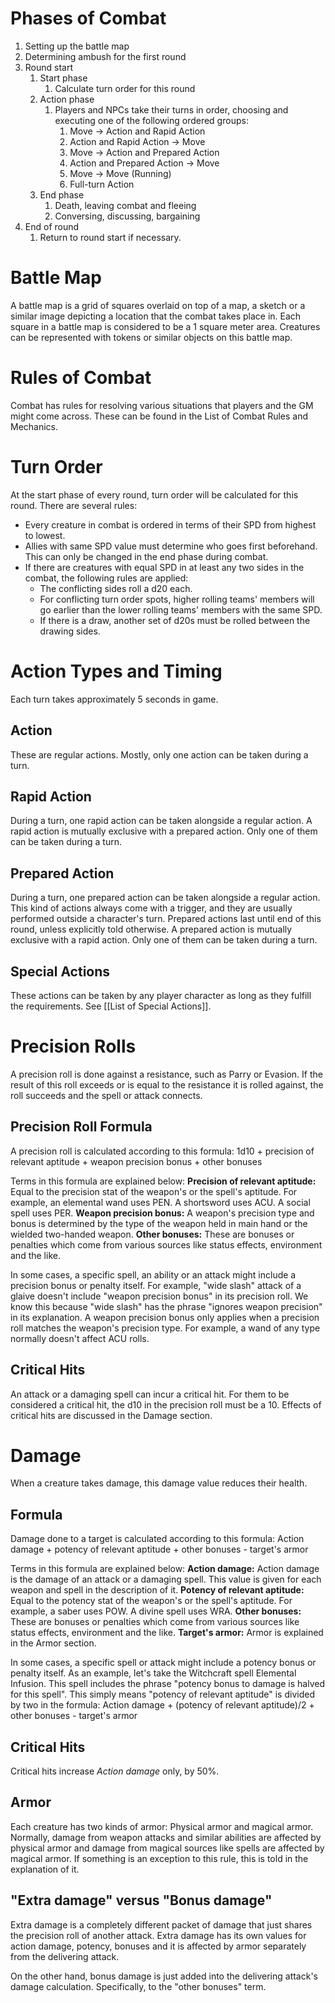 # Phases of Combat
1. Setting up the battle map
2. Determining ambush for the first round
3. Round start
	1. Start phase
		1. Calculate turn order for this round
	2. Action phase
		1. Players and NPCs take their turns in order, choosing and executing one of the following ordered groups:
			1. Move -> Action and Rapid Action
			2. Action and Rapid Action -> Move
			3. Move -> Action and Prepared Action
			4. Action and Prepared Action -> Move
			5. Move -> Move (Running)
			6. Full-turn Action
	3. End phase
		1. Death, leaving combat and fleeing
		2. Conversing, discussing, bargaining
4. End of round
	1. Return to round start if necessary.

# Battle Map
A battle map is a grid of squares overlaid on top of a map, a sketch or a similar image depicting a location that the combat takes place in. Each square in a battle map is considered to be a 1 square meter area. Creatures can be represented with tokens or similar objects on this battle map.

# Rules of Combat
Combat has rules for resolving various situations that players and the GM might come across. These can be found in the List of Combat Rules and Mechanics.

# Turn Order
At the start phase of every round, turn order will be calculated for this round. There are several rules:

+ Every creature in combat is ordered in terms of their SPD from highest to lowest.
+ Allies with same SPD value must determine who goes first beforehand. This can only be changed in the end phase during combat.
+ If there are creatures with equal SPD in at least any two sides in the combat, the following rules are applied:
	+ The conflicting sides roll a d20 each.
	+ For conflicting turn order spots, higher rolling teams' members will go earlier than the lower rolling teams' members with the same SPD.
	+ If there is a draw, another set of d20s must be rolled between the drawing sides.

# Action Types and Timing
Each turn takes approximately 5 seconds in game.

## Action
These are regular actions. Mostly, only one action can be taken during a turn.

## Rapid Action
During a turn, one rapid action can be taken alongside a regular action.
A rapid action is mutually exclusive with a prepared action. Only one of them can be taken during a turn.

## Prepared Action
During a turn, one prepared action can be taken alongside a regular action.
This kind of actions always come with a trigger, and they are usually performed outside a character's turn.
Prepared actions last until end of this round, unless explicitly told otherwise.
A prepared action is mutually exclusive with a rapid action. Only one of them can be taken during a turn.

## Special Actions
These actions can be taken by any player character as long as they fulfill the requirements. See [[List of Special Actions]].

# Precision Rolls
A precision roll is done against a resistance, such as Parry or Evasion. If the result of this roll exceeds or is equal to the resistance it is rolled against, the roll succeeds and the spell or attack connects. 

## Precision Roll Formula
A precision roll is calculated according to this formula:
	1d10 + precision of relevant aptitude + weapon precision bonus + other bonuses

Terms in this formula are explained below:
	**Precision of relevant aptitude:** Equal to the precision stat of the weapon's or the spell's aptitude. For example, an elemental wand uses PEN. A shortsword uses ACU. A social spell uses PER.
	**Weapon precision bonus:** A weapon's precision type and bonus is determined by the type of the weapon held in main hand or the wielded two-handed weapon.
	**Other bonuses:** These are bonuses or penalties which come from various sources like status effects, environment and the like.

In some cases, a specific spell, an ability or an attack might include a precision bonus or penalty itself. For example, "wide slash" attack of a glaive doesn't include "weapon precision bonus" in its precision roll. We know this because "wide slash" has the phrase "ignores weapon precision" in its explanation. A weapon precision bonus only applies when a precision roll matches the weapon's precision type. For example, a wand of any type normally doesn't affect ACU rolls.

## Critical Hits
An attack or a damaging spell can incur a critical hit. For them to be considered a critical hit, the d10 in the precision roll must be a 10. 
Effects of critical hits are discussed in the Damage section.

# Damage
When a creature takes damage, this damage value reduces their health.

## Formula
Damage done to a target is calculated according to this formula:
	Action damage + potency of relevant aptitude + other bonuses - target's armor

Terms in this formula are explained below:
	**Action damage:** Action damage is the damage of an attack or a damaging spell. This value is given for each weapon and spell in the description of it. 
	**Potency of relevant aptitude:** Equal to the potency stat of the weapon's or the spell's aptitude. For example, a saber uses POW. A divine spell uses WRA.
	**Other bonuses:**  These are bonuses or penalties which come from various sources like status effects, environment and the like.
	**Target's armor:** Armor is explained in the Armor section. 

In some cases, a specific spell or attack might include a potency bonus or penalty itself. As an example, let's take the Witchcraft spell Elemental Infusion. This spell includes the phrase "potency bonus to damage is halved for this spell". This simply means "potency of relevant aptitude" is divided by two in the formula:
	Action damage + (potency of relevant aptitude)/2 + other bonuses - target's armor

## Critical Hits
Critical hits increase *Action damage* only, by 50%.

## Armor
Each creature has two kinds of armor: Physical armor and magical armor. Normally, damage from weapon attacks and similar abilities are affected by physical armor and damage from magical sources like spells are affected by magical armor. If something is an exception to this rule, this is told in the explanation of it.

## "Extra damage" versus "Bonus damage"
Extra damage is a completely different packet of damage that just shares the precision roll of another attack. Extra damage has its own values for action damage, potency, bonuses and it is affected by armor separately from the delivering attack.

On the other hand, bonus damage is just added into the delivering attack's damage calculation. Specifically, to the "other bonuses" term.